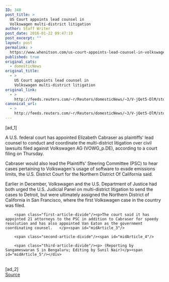```yaml
---
ID: 340
post_title: >
  US Court appoints lead counsel in
  Volkswagen multi-district litigation
author: Staff Writer
post_date: 2016-01-22 09:47:19
post_excerpt: ""
layout: post
permalink: >
  https://www.whenitson.com/us-court-appoints-lead-counsel-in-volkswagen-multi-district-litigation/
published: true
original_cats:
  - domesticNews
original_title:
  - >
    US Court appoints lead counsel in
    Volkswagen multi-district litigation
original_link:
  - >
    http://feeds.reuters.com/~r/Reuters/domesticNews/~3/V-jQet5-DlM/story01.htm
canonical_url:
  - >
    http://feeds.reuters.com/~r/Reuters/domesticNews/~3/V-jQet5-DlM/story01.htm
---
```

 [ad_1]
<br><div id="articleText">
<span id="midArticle_start"/>

<span class="focusParagraph" readability="5"><p><span class="articleLocatio&lt;/span&gt;n">A U.S. federal court has appointed Elizabeth Cabraser as plaintiffs' lead counsel to conduct and coordinate the multi-district litigation over civil lawsuits filed against Volkswagen AG (<span id="symbol_VOWG_p.DE_0">VOWG_p.DE</span>), according to a court filing on Thursday.</span></p></span><span id="midArticle_0"/><p>Cabraser would also lead the Plaintiffs' Steering Committee (PSC) to hear cases pertaining to Volkswagen's usage of software to evade emissions limits, the U.S. District Court for the Northern District Of California said.</p><span id="midArticle_1"/><p>Earlier in December, Volkswagen and the U.S. Department of Justice had both urged the U.S. Judicial Panel on multi-district litigation to send the cases to Detroit, but were ultimately assigned the Northern District of California in San Francisco, where the first Volkswagen case in the country was filed.</p><span id="midArticle_2"/>
        
        <span class="first-article-divide"/><p>The court said it has appointed 21 attorneys to the PSC in addition to Cabraser for speedy resolution and has also appointed Van Eaton as the government coordinating counsel.   </p><span id="midArticle_3"/>
        
        <span class="second-article-divide"/><span id="midArticle_4"/>
        
        <span class="third-article-divide"/><p> (Reporting by Sangameswaran S in Bengaluru; Editing by Sunil Nair)</p><span id="midArticle_5"/></div>
<br>[ad_2]
<br><a href="http://feeds.reuters.com/~r/Reuters/domesticNews/~3/V-jQet5-DlM/story01.htm">Source </a>
